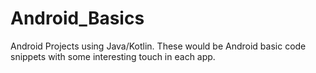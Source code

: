 # Android_Basics
Android Projects using Java/Kotlin. These would be Android basic code snippets with some interesting touch in each app.
